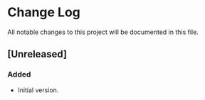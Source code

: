 # Change Log
All notable changes to this project will be documented in this file.


## [Unreleased]
### Added
- Initial version.
